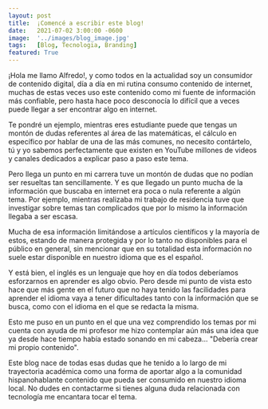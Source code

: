 ```yaml
---
layout: post
title:  ¡Comencé a escribir este blog!
date:   2021-07-02 3:00:00 -0600
image:  '../images/blog_image.jpg'
tags:   [Blog, Tecnologia, Branding]
featured: True
---
```


¡Hola me llamo Alfredo!, y como todos en la actualidad soy un consumidor de contenido digital, día a día en mi rutina consumo contenido de internet, muchas de estas veces uso este contenido como mi fuente de información más confiable, pero hasta hace poco desconocía lo difícil que a veces puede llegar a ser encontrar algo en internet.

Te pondré un ejemplo, mientras eres estudiante puede que tengas un montón de dudas referentes al área de las matemáticas, el cálculo en específico por hablar de una de las más comunes, no necesito contártelo, tú y yo sabemos perfectamente que existen en YouTube millones de videos y canales dedicados a explicar paso a paso este tema.

Pero llega un punto en mi carrera tuve un montón de dudas que no podían ser resueltas tan sencillamente. Y es que llegado un punto mucha de la información que buscaba en internet era poca o nula referente a algún tema. Por ejemplo, mientras realizaba mi trabajo de residencia tuve que investigar sobre temas tan complicados que por lo mismo la información llegaba a ser escasa.

Mucha de esa información limitándose a artículos científicos y la mayoría de estos, estando de manera protegida y por lo tanto no disponibles para el público en general, sin mencionar que en su totalidad esta información no suele estar disponible en nuestro idioma que es el español.

Y está bien, el inglés es un lenguaje que hoy en día todos deberíamos esforzarnos en aprender es algo obvio. Pero desde mi punto de vista esto hace que más gente en el futuro que no haya tenido las facilidades para aprender el idioma vaya a tener dificultades tanto con la información que se busca, como con el idioma en el que se redacta la misma.

Esto me puso en un punto en el que una vez comprendido los temas por mi cuenta con ayuda de mi profesor me hizo contemplar aún más una idea que ya desde hace tiempo había estado sonando en mi cabeza... "Debería crear mi propio contenido".

Este blog nace de todas esas dudas que he tenido a lo largo de mi trayectoria académica como una forma de aportar algo a la comunidad hispanohablante contenido que pueda ser consumido en nuestro idioma local. 
No dudes en contactarme si tienes alguna duda relacionada con tecnología me encantara tocar el tema.